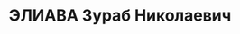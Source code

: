 ---
title: ЭЛИАВА Зураб Николаевич
description: "Род. в 1900, г. Тбилиси. Род занятий: до ареста начальник сельскохозяйственного\
  \ сектора Госплана Абхазии. По специальности экономист-финансист. \n  Осужден Тройкой\
  \ при НКВД ГССР 10.11.1937. Мера наказания: расстрел с конфискацией личного имущества.\
  \ Дата расстрела: 12.11.1937"
---